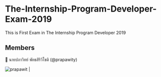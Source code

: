 # The-Internship-Program-Developer-Exam-2019
This is First Exam in The Internship Program Developer 2019

 ## Members

:bust_in_silhouette: นายปภาวิทย์ พัทธสิริวิโชติ (@prapawity)<br>



![prapawit](https://user-images.githubusercontent.com/32834828/39051364-9ccb9434-44d2-11e8-8377-40324a903f6a.jpg) |